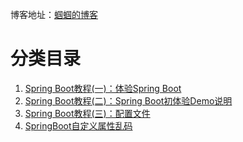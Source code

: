 博客地址：[蝈蝈的博客](http://blog.csdn.net/gnail_oug)

# 分类目录

1. [Spring Boot教程(一)：体验Spring Boot](springboot_001.md) 
2. [Spring Boot教程(二)：Spring Boot初体验Demo说明](springboot_002.md)
3. [Spring Boot教程(三)：配置文件](springboot_003.md)
4. [SpringBoot自定义属性乱码](springboot_004.md)









